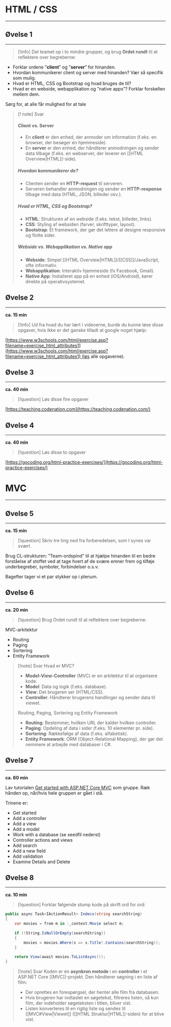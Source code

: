 # HTML / CSS
---
## Øvelse 1
---
>[!info] Del teamet op i to mindre grupper, og brug **Ordet rundt** til at reflektere over begreberne:

- Forklar ordene ”**client**” og ”**server**” for hinanden.
- Hvordan kommunikerer client og server med hinanden? Vær så specifik som mulig.
- Hvad er HTML, CSS og Bootstrap og hvad bruges de til?
- Hvad er en webside, webapplikation og ”native apps”? Forklar forskellen mellem dem.

Sørg for, at alle får mulighed for at tale
>[! note] Svar
>#### Client vs. Server
>
>- En **client** er den enhed, der anmoder om information (f.eks. en browser, der besøger en hjemmeside).
>- En **server** er den enhed, der håndterer anmodningen og sender data tilbage (f.eks. en webserver, der leverer en [[HTML Overview|HTML]]-side).
>
>##### Hvordan kommunikerer de?
>- Clienten sender en **HTTP-request** til serveren.
>- Serveren behandler anmodningen og sender en **HTTP-response** tilbage med data (HTML, JSON, billeder osv.).
>
>##### Hvad er HTML, CSS og Bootstrap?
>- **HTML**: Strukturen af en webside (f.eks. tekst, billeder, links).
>- **CSS**: Styling af websiden (farver, skrifttyper, layout).
>- **Bootstrap**: Et framework, der gør det lettere at designe responsive og flotte sider.
>
>##### Webside vs. Webapplikation vs. Native app
>- **Webside**: Simpel [[HTML Overview|HTML]]/[[CSS]]/JavaScript, ofte informativ.
>- **Webapplikation**: Interaktiv hjemmeside (fx Facebook, Gmail).
>- **Native App**: Installeret app på en enhed (iOS/Android), kører direkte på operativsystemet.

## Øvelse 2
---
**ca. 15 min**

>[!info]  Ud fra hvad du har lært i videoerne, burde du kunne løse disse opgaver, hvis ikke er det ganske tilladt at google noget hjælp:

[https://www.w3schools.com/html/exercise.asp?filename=exercise_html_attributes1](https://www.w3schools.com/html/exercise.asp?filename=exercise_html_attributes1) (løs alle opgaverne).

## Øvelse 3
---
**ca. 40 min**

>[!question]  Løs disse fire opgaver

[https://teaching.codenation.com](https://teaching.codenation.com/)


## Øvelse 4
---
**ca. 40 min**

>[!question]  Løs disse to opgaver

[https://gocoding.org/html-practice-exercises/](https://gocoding.org/html-practice-exercises/)

# MVC
---
## Øvelse 5
---
**ca. 15 min**

>[!question]  Skriv tre ting ned fra forberedelsen, som I synes var svært.

Brug CL-strukturen: ”Team-ordspind” til at hjælpe hinanden til en bedre forståelse af stoffet ved at tage hvert af de svære emner frem og tilføje underbegreber, symboler, forbindelser o.s.v.

Bagefter tager vi et par stykker op i plenum.  
 
## Øvelse 6
---
**ca. 20 min**

>[!question]  Brug Ordet rundt til at reflektere over begreberne:

MVC-arkitektur

- Routing
- Paging
- Sortering
- Entity Framework
>[!note] Svar
Hvad er MVC?
>
>- **Model-View-Controller** (MVC) er en arkitektur til at organisere kode.
>- **Model**: Data og logik (f.eks. database).
>- **View**: Det brugeren ser (HTML/CSS).
>- **Controller**: Håndterer brugerens handlinger og sender data til viewet.
>
> Routing, Paging, Sortering og Entity Framework
>
>- **Routing**: Bestemmer, hvilken URL der kalder hvilken controller.
>- **Paging**: Opdeling af data i sider (f.eks. 10 elementer pr. side).
>- **Sortering**: Rækkefølge af data (f.eks. alfabetisk).
>- **Entity Framework**: ORM (Object-Relational Mapping), der gør det nemmere at arbejde med databaser i C#.


## Øvelse 7
---
**ca. 60 min**

Lav tutorialen [Get started with ASP.NET Core MVC](https://learn.microsoft.com/en-gb/aspnet/core/tutorials/first-mvc-app/start-mvc?view=aspnetcore-9.0&tabs=visual-studio) som gruppe. Ræk hånden op, når/hvis hele gruppen er gået i stå.

Trinene er:

- Get started
- Add a controller
- Add a view
- Add a model
- Work with a database (se seedfil nederst)
- Controller actions and views
- Add search
- Add a new field
- Add validation
- Examine Details and Delete

## Øvelse 8
---
**ca. 10 min**

>[!question]  Forklar følgende stump kode på skrift ord for ord:
```csharp
public async Task<IActionResult> Indecx(string searchString) 
{ 
	var movies = from m in :_context.Movie select m; 
	
	if (!String.IsNullOrEmpty(searchString)) 
	{ 
		movies = movies.Where(s => s.Title!.Contains(searchString)); 
	} 
	
	return View(await movies.ToListAsync()); 
}
```

> [!note] Svar
Koden er en **asynkron metode** i en **controller** i et ASP.NET Core [[MVC]]-projekt. Den håndterer søgning i en liste af film:
>- Der oprettes en forespørgsel, der henter alle film fra databasen.
>- Hvis brugeren har indtastet en søgetekst, filtreres listen, så kun film, der indeholder søgeteksten i titlen, bliver vist.
>- Listen konverteres til en rigtig liste og sendes til [[MVC#View|Viewet]] ([[HTML Struktur|HTML]]-siden) for at blive vist.